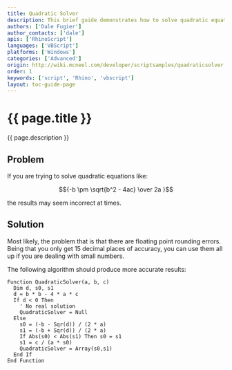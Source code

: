 ```yaml
---
title: Quadratic Solver
description: This brief guide demonstrates how to solve quadratic equations in RhinoScript.
authors: ['Dale Fugier']
author_contacts: ['dale']
apis: ['RhinoScript']
languages: ['VBScript']
platforms: ['Windows']
categories: ['Advanced']
origin: http://wiki.mcneel.com/developer/scriptsamples/quadraticsolver
order: 1
keywords: ['script', 'Rhino', 'vbscript']
layout: toc-guide-page
---
```


# {{ page.title }}

{{ page.description }}

## Problem

If you are trying to solve quadratic equations like:

$${-b \pm \sqrt{b^2 - 4ac} \over 2a }$$

the results may seem incorrect at times.

## Solution

Most likely, the problem that is that there are floating point rounding errors.  Being that you only get 15 decimal places of accuracy, you can use them all up if you are dealing with small numbers.

The following algorithm should produce more accurate results:

```vbnet
Function QuadraticSolver(a, b, c)
  Dim d, s0, s1
  d = b * b - 4 * a * c
  If d < 0 Then
    ' No real solution
    QuadraticSolver = Null
  Else
    s0 = (-b - Sqr(d)) / (2 * a)
    s1 = (-b + Sqr(d)) / (2 * a)
    If Abs(s0) < Abs(s1) Then s0 = s1
    s1 = c / (a * s0)
    QuadraticSolver = Array(s0,s1)
  End If
End Function
```
